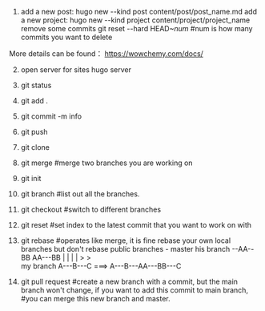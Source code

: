 1. add a new post:
hugo new --kind post content/post/post_name.md
   add a new project:
hugo new --kind project content/project/project_name    
   remove some commits
git reset --hard HEAD~$num$ #num is how many commits you want to delete

More details can be found：
https://wowchemy.com/docs/

2. open server for sites
hugo server
3. git status
4. git add .
5. git commit -m info
6. git push
7. git clone
8. git merge		#merge two branches you are working on
9. git init
10. git branch    #list out all the branches.
11. git checkout 	#switch to different branches
12. git reset		#set index to the latest commit that you want to work on with
13. git rebase    #operates like merge, it is fine rebase your own local branches but don't rebase public branches - master
             his branch         --AA--BB              AA---BB
                                |                     |   |
                                |                     >   >  
          my branch        A---B---C    ===>  A---B---AA---BB---C


14. git pull request   #create a new branch with a commit, but the main branch won't change, if you want to add this commit to main branch,
                       #you can merge this new branch and master.
